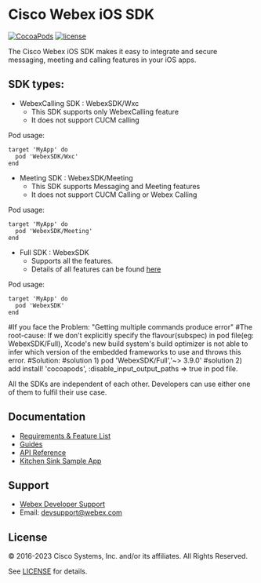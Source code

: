 # Cisco Webex iOS SDK

[![CocoaPods](https://img.shields.io/cocoapods/v/WebexSDK.svg)](https://cocoapods.org/pods/WebexSDK)
[![license](https://img.shields.io/github/license/webex/webex-ios-sdk.svg)](https://github.com/webex/webex-ios-sdk/blob/master/LICENSE)

The Cisco Webex iOS SDK makes it easy to integrate and secure messaging, meeting and calling features in your iOS apps.

## SDK types:

- WebexCalling SDK : WebexSDK/Wxc
     - This SDK supports only WebexCalling feature
     - It does not support CUCM calling

Pod usage:

```
target 'MyApp' do
  pod 'WebexSDK/Wxc'
end
```

 - Meeting SDK : WebexSDK/Meeting
     - This SDK supports Messaging and Meeting features
     - It does not support CUCM Calling or Webex Calling
     
Pod usage:

```
target 'MyApp' do
  pod 'WebexSDK/Meeting'
end
```

 - Full SDK : WebexSDK
     - Supports all the features.
     - Details of all features can be found [here](https://developer.webex.com/docs/sdks/ios)
     
Pod usage:

```
target 'MyApp' do
  pod 'WebexSDK'
end
```

#If you face the Problem: "Getting multiple commands produce error"
#The root-cause: If we don't explicitly specify the flavour(subspec) in pod file(eg: WebexSDK/Full), Xcode's new build system's build optimizer is not able to infer which version of the embedded frameworks to use and throws this error.
#Solution:
#solution 1) pod 'WebexSDK/Full','~> 3.9.0'
#solution 2) add  install! 'cocoapods', :disable_input_output_paths => true in pod file.

 All the SDKs are independent of each other. Developers can use either one of them to fulfil their use case.
 
## Documentation
- [Requirements & Feature List](https://developer.webex.com/docs/sdks/ios)
- [Guides](https://github.com/webex/webex-ios-sdk/wiki)
- [API Reference](https://webex.github.io/webex-ios-sdk/)
- [Kitchen Sink Sample App](https://github.com/webex/webex-ios-sdk-example)

## Support
- [Webex Developer Support ](https://developer.webex.com/support)
- Email: devsupport@webex.com

## License

&copy; 2016-2023 Cisco Systems, Inc. and/or its affiliates. All Rights Reserved.

See [LICENSE](https://github.com/webex/webex-ios-sdk/blob/master/LICENSE) for details.
